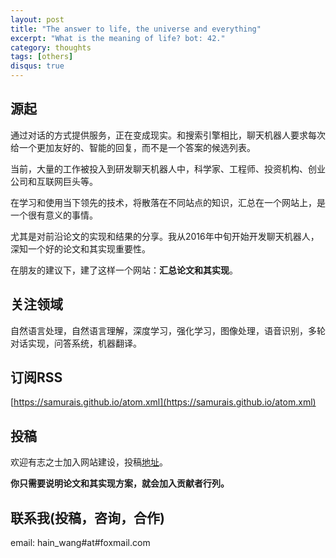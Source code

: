 ```yaml
---
layout: post
title: "The answer to life, the universe and everything"
excerpt: "What is the meaning of life? bot: 42."
category: thoughts
tags: [others]
disqus: true
---
```


## 源起

通过对话的方式提供服务，正在变成现实。和搜索引擎相比，聊天机器人要求每次给一个更加友好的、智能的回复，而不是一个答案的候选列表。

当前，大量的工作被投入到研发聊天机器人中，科学家、工程师、投资机构、创业公司和互联网巨头等。

在学习和使用当下领先的技术，将散落在不同站点的知识，汇总在一个网站上，是一个很有意义的事情。

尤其是对前沿论文的实现和结果的分享。我从2016年中旬开始开发聊天机器人，深知一个好的论文和其实现重要性。

在朋友的建议下，建了这样一个网站：**汇总论文和其实现**。


## 关注领域

自然语言处理，自然语言理解，深度学习，强化学习，图像处理，语音识别，多轮对话实现，问答系统，机器翻译。


## 订阅RSS
[https://samurais.github.io/atom.xml](https://samurais.github.io/atom.xml)

## 投稿
欢迎有志之士加入网站建设，投稿[地址](https://github.com/Samurais/samurais.github.io/issues/new)。

**你只需要说明论文和其实现方案，就会加入贡献者行列。**

## 联系我(投稿，咨询，合作)

email: hain_wang#at#foxmail.com